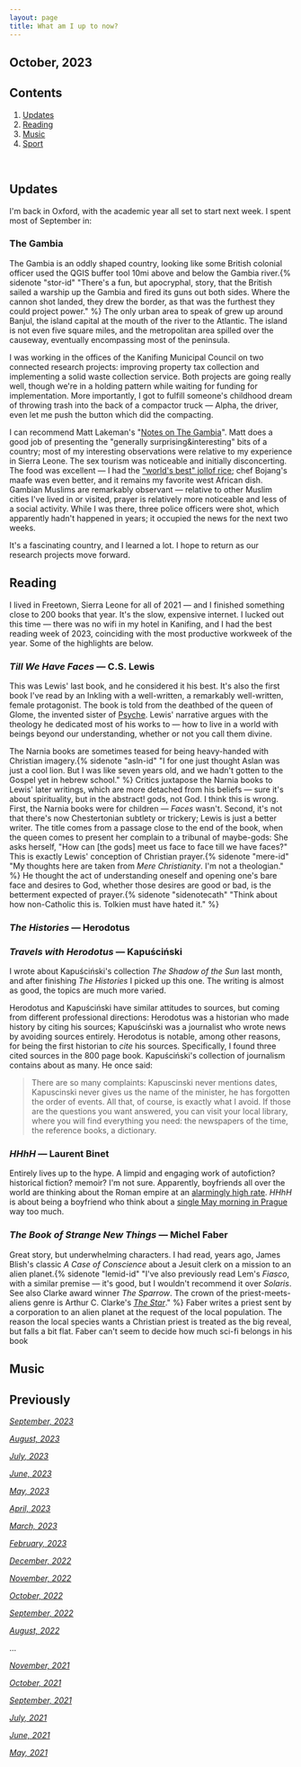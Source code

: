 ```yaml
---
layout: page
title: What am I up to now?
---
```


## October, 2023



## Contents
1. [Updates](#updates)
2. [Reading](#reading)
3. [Music](#music)
4. [Sport](#sport)


  <br>
  
  
## Updates 

I'm back in Oxford, with the academic year all set to start next week. I spent most of September in:

### The Gambia

The Gambia is an oddly shaped country, looking like some British colonial officer used the QGIS buffer tool 10mi above and below the Gambia river.{% sidenote "stor-id" "There's a fun, but apocryphal, story, that the British sailed a warship up the Gambia and fired its guns out both sides. Where the cannon shot landed, they drew the border, as that was the furthest they could project power." %} The only urban area to speak of grew up around Banjul, the island capital at the mouth of the river to the Atlantic. The island is not even five square miles, and the metropolitan area spilled over the causeway, eventually encompassing most of the peninsula. 

I was working in the offices of the Kanifing Municipal Council on two connected research projects: improving property tax collection and implementing a solid waste collection service. Both projects are going really well, though we're in a holding pattern while waiting for funding for implementation. More importantly, I got to fulfill someone's childhood dream of throwing trash into the back of a compactor truck — Alpha, the driver, even let me push the button which did the compacting.

I can recommend Matt Lakeman's "[Notes on The Gambia](https://mattlakeman.org/2023/07/10/notes-on-the-gambia/)". Matt does a good job of presenting the "generally surprising&interesting" bits of a country; most of my interesting observations were relative to my experience in Sierra Leone. The sex tourism was noticeable and initially disconcerting. The food was excellent — I had the ["world's best" jollof rice](https://punchng.com/mixed-reactions-as-gambia-beats-nigeria-to-win-best-jollof-2023/); chef Bojang's maafe was even better, and it remains my favorite west African dish. Gambian Muslims are remarkably observant — relative to other Muslim cities I've lived in or visited, prayer is relatively more noticeable and less of a social activity. While I was there, three police officers were shot, which apparently hadn't happened in years; it occupied the news for the next two weeks. 

It's a fascinating country, and I learned a lot. I hope to return as our research projects move forward.

## Reading

I lived in Freetown, Sierra Leone for all of 2021 — and I finished something close to 200 books that year. It's the slow, expensive internet. I lucked out this time — there was no wifi in my hotel in Kanifing, and I had the best reading week of 2023, coinciding with the most productive workweek of the year. Some of the highlights are below.

### *Till We Have Faces* — C.S. Lewis

This was Lewis' last book, and he considered it his best. It's also the first book I've read by an Inkling with a well-written, a remarkably well-written, female protagonist. The book is told from the deathbed of the queen of Glome, the invented sister of [Psyche](https://en.wikipedia.org/wiki/Cupid_and_Psyche). Lewis' narrative argues with the theology he dedicated most of his works to — how to live in a world with beings beyond our understanding, whether or not you call them divine. 

The Narnia books are sometimes teased for being heavy-handed with Christian imagery.{% sidenote "asln-id" "I for one just thought Aslan was just a cool lion. But I was like seven years old, and we hadn't gotten to the Gospel yet in hebrew school." %} Critics juxtapose the Narnia books to Lewis' later writings, which are more detached from his beliefs — sure it's about spirituality, but in the abstract! gods, not God. I think this is wrong. First, the Narnia books were for children — *Faces* wasn't. Second, it's not that there's now Chestertonian subtlety or trickery; Lewis is just a better writer. The title comes from a passage close to the end of the book, when the queen comes to present her complain to a tribunal of maybe-gods: She asks herself, "How can [the gods] meet us face to face till we have faces?" This is exactly Lewis' conception of Christian prayer.{% sidenote "mere-id" "My thoughts here are taken from *Mere Christianity*. I'm not a theologian." %} He thought the act of understanding oneself and opening one's bare face and desires to God, whether those desires are good or bad, is the betterment expected of prayer.{% sidenote "sidenotecath" "Think about how non-Catholic this is. Tolkien must have hated it." %}


### *The Histories* — Herodotus


### *Travels with Herodotus* — Kapuściński

I wrote about Kapuściński's collection *The Shadow of the Sun* last month, and after finishing *The Histories* I picked up this one. The writing is almost as good, the topics are much more varied.

Herodotus and Kapuściński have similar attitudes to sources, but coming from different professional directions: Herodotus was a historian who made history by citing his sources; Kapuściński was a journalist who wrote news by avoiding sources entirely. Herodotus is notable, among other reasons, for being the first historian to *cite* his sources. Specifically, I found three cited sources in the 800 page book. Kapuściński's collection of journalism contains about as many. He once said:

> There are so many complaints: Kapuscinski never mentions dates, Kapuscinski never gives us the name of the minister, he has forgotten the order of events. All that, of course, is exactly what I avoid. If those are the questions you want answered, you can visit your local library, where you will find everything you need: the newspapers of the time, the reference books, a dictionary.


### *HHhH* — Laurent Binet

Entirely lives up to the hype. A limpid and engaging work of autofiction? historical fiction? memoir? I'm not sure. Apparently, boyfriends all over the world are thinking about the Roman empire at an [alarmingly high rate](https://en.wikipedia.org/wiki/Legacy_of_the_Roman_Empire#In_popular_culture). *HHhH* is about being a boyfriend who think about a [single May morning in Prague](https://en.wikipedia.org/wiki/Assassination_of_Reinhard_Heydrich) way too much. 


### *The Book of Strange New Things* — Michel Faber

Great story, but underwhelming characters. I had read, years ago, James Blish's classic *A Case of Conscience* about a Jesuit clerk on a mission to an alien planet.{% sidenote "lemid-id" "I've also previously read Lem's *Fiasco*, with a similar premise — it's good, but I wouldn't recommend it over *Solaris*. See also Clarke award winner *The Sparrow*. The crown of the priest-meets-aliens genre is Arthur C. Clarke's *[The Star](https://sites.uni.edu/morgans/astro/course/TheStar.pdf)*." %} Faber writes a priest sent by a corporation to an alien planet at the request of the local population. The reason the local species wants a Christian priest is treated as the big reveal, but falls a bit flat. Faber can't seem to decide how much sci-fi belongs in his book



## Music






## Previously

*[September, 2023](https://jablevine.com/older/September_2023)*

*[August, 2023](https://jablevine.com/older/August_2023)*

*[July, 2023](https://jablevine.com/older/July_2023)*

*[June, 2023](https://jablevine.com/older/June_2023)*

*[May, 2023](https://jablevine.com/older/May_2023)*

*[April, 2023](https://jablevine.com/older/April_2023)*

*[March, 2023](https://jablevine.com/older/march_2023)*

*[February, 2023](https://jablevine.com/older/february_2023)*

*[December, 2022](https://jablevine.com/older/december_2022)*

*[November, 2022](https://jablevine.com/older/november_2022)*

*[October, 2022](https://jablevine.com/older/october_2022)*

*[September, 2022](https://jablevine.com/older/september_2022)*

*[August, 2022](https://jablevine.com/older/august_2022)*

...

*[November, 2021](https://jablevine.com/older/november_2021)*

*[October, 2021](https://jablevine.com/older/october_2021)*

*[September, 2021](https://jablevine.com/older/september_2021)*

*[July, 2021](https://jablevine.com/older/july_2021)*

*[June, 2021](https://jablevine.com/older/june_2021)*

*[May, 2021](https://jablevine.com/older/may_2021)*




